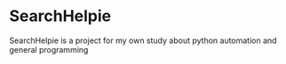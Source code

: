 # SearchHelpie
SearchHelpie is a project for my own study about python automation and general programming
